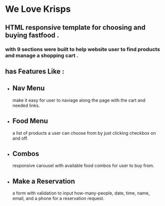 # We Love Krisps

## HTML responsive template for choosing and buying fastfood .

### with 9 sections were built to help website user to find products and manage a shopping cart .

## has Features Like :

<ul>
  <li>
    <h2>Nav Menu</h2>
    <p>make it easy for user to naviage along the page with the cart and needed links.</p>
  </li>
  <li>
    <h2>Food Menu</h2>
    <p>a list of products a user can choose from by just clicking checkbox on and off.</p>
  </li>
  <li>
    <h2>Combos</h2>
    <p>responsive carousel with available food combos for user to buy from.</p>
  </li>
  <li>
    <h2>Make a Reservation</h2>
    <p>a form with validation to input how-many-people, date, time, name, email, and a phone for a reservation request.</p>
  </li>
</ul>